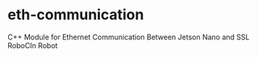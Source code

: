 # eth-communication
C++ Module for Ethernet Communication Between Jetson Nano and SSL RoboCIn Robot
